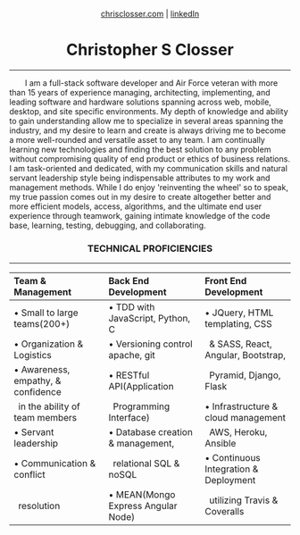 <p align="center">
  <a href="https://chrisclosser.herokuapp.com">
    chrisclosser.com</a> |
  <a href="https://www.linkedin.com/in/christophersclosser">
    linkedIn</a>
</p>

<h1 align="center">Christopher S Closser</h1>
<hr>
<p>
  &emsp;&emsp;I am a full-stack software developer and Air Force veteran with more than 15 years of experience managing, architecting, implementing, and leading software and hardware solutions spanning across web, mobile, desktop, and site specific environments. My depth of knowledge and ability to gain understanding allow me to specialize in several areas spanning the industry, and my desire to learn and create is always driving me to become a more well-rounded and versatile asset to any team. I am continually learning new technologies and finding the best solution to any problem without compromising quality of end product or ethics of business relations. I am task-oriented and dedicated, with my communication skills and natural servant leadership style being indispensable attributes to my work and management methods. While I do enjoy 'reinventing the wheel' so to speak, my true passion comes out in my desire to create altogether better and more efficient  models, access, algorithms, and the ultimate end user experience through teamwork, gaining intimate knowledge of the code base, learning, testing, debugging, and collaborating.
</p>
<h3 align="center">
  TECHNICAL PROFICIENCIES
</h3>
<hr>

Team & Management | Back End Development | Front End Development
:--|:--|:--
• Small to large teams(200+)|• TDD with JavaScript, Python, C|• JQuery, HTML templating, CSS
• Organization & Logistics|• Versioning control apache, git|&ensp;& SASS, React, Angular, Bootstrap,
• Awareness, empathy, & confidence|• RESTful API(Application|&ensp;Pyramid,  Django, Flask
&ensp;in the ability of  team members|&ensp;Programming Interface)|• Infrastructure & cloud management
• Servant leadership|• Database creation & management,|&ensp;AWS, Heroku, Ansible
• Communication & conflict|&ensp;relational SQL & noSQL|• Continuous Integration & Deployment
&ensp;resolution|• MEAN(Mongo Express Angular Node)|&ensp;utilizing Travis & Coveralls
